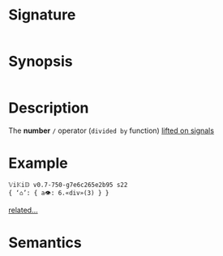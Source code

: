 # Signature
```vikid-signature
```

# Synopsis
```vikid-synopsis
```

# Description
The __number__ `/` operator (`divided by` function) [lifted on signals](/refman/concepts/pure_functions)

# Example
```vikid-script
𝕍i𝕂i𝔻 v0.7-750-g7e6c265e2b95 s22
{ ‘⌂’: { a👁: 6.«div»(3) } }
```


[related...](https://en.wikipedia.org/wiki/Division_(mathematics))

# Semantics
